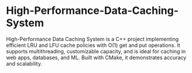 # High-Performance-Data-Caching-System
High-Performance Data Caching System is a C++ project implementing efficient LRU and LFU cache policies with O(1) get and put operations. It supports multithreading, customizable capacity, and is ideal for caching in web apps, databases, and ML. Built with CMake, it demonstrates accuracy and scalability.
